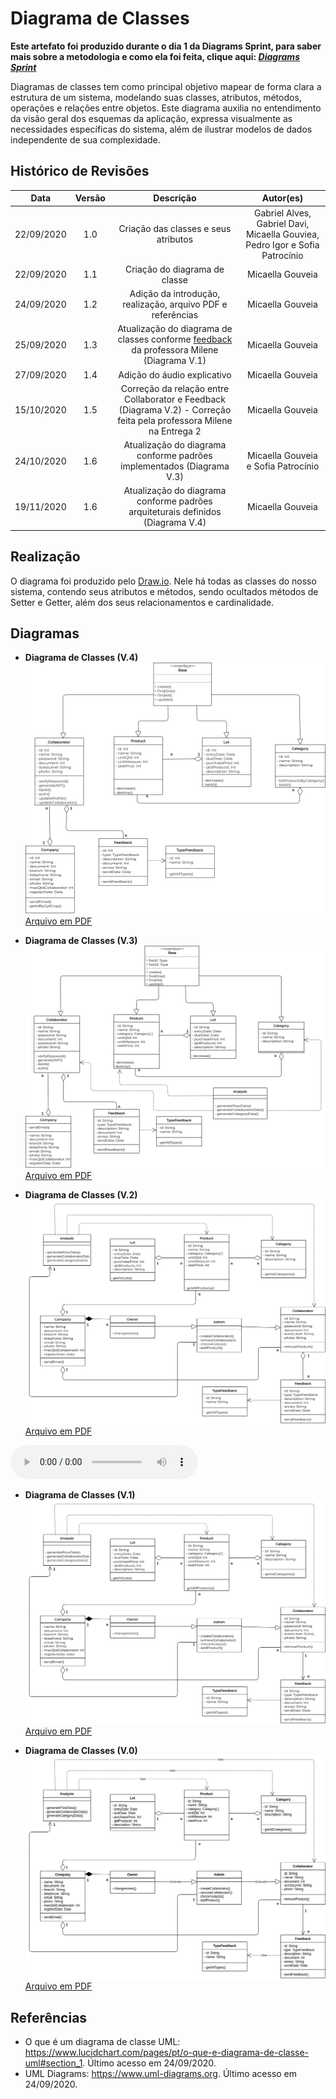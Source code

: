 # Diagrama de Classes
**Este artefato foi produzido durante o dia 1 da Diagrams Sprint, para saber mais sobre a metodologia e como ela foi feita, clique aqui: _[Diagrams Sprint](Modeling/Diagrams/Diagrams.md)_**

Diagramas de classes tem como principal objetivo mapear de forma clara a estrutura de um sistema, modelando suas classes, atributos, métodos, operações e relações entre objetos. Este diagrama auxilia no entendimento da visão geral dos esquemas da aplicação, expressa visualmente as necessidades específicas do sistema, além de ilustrar modelos de dados independente de sua complexidade.

## Histórico de Revisões
| Data | Versão | Descrição | Autor(es) |
|:----:|:------:|:---------:|:---------:|
| 22/09/2020 | 1.0 | Criação das classes e seus atributos | Gabriel Alves, Gabriel Davi, Micaella Gouviea, Pedro Igor e Sofia Patrocínio |
| 22/09/2020 | 1.1 | Criação do diagrama de classe | Micaella Gouveia |
| 24/09/2020 | 1.2 | Adição da introdução, realização, arquivo PDF e referências | Micaella Gouveia |
| 25/09/2020 | 1.3 | Atualização do diagrama de classes conforme [feedback](Modeling/verbo?id=feedback) da professora Milene (Diagrama V.1) | Micaella Gouveia |
| 27/09/2020 | 1.4 | Adição do áudio explicativo | Micaella Gouveia |
| 15/10/2020 | 1.5 | Correção da relação entre Collaborator e Feedback (Diagrama V.2) - Correção feita pela professora Milene na Entrega 2 | Micaella Gouveia |
| 24/10/2020 | 1.6 | Atualização do diagrama conforme padrões implementados (Diagrama V.3)| Micaella Gouveia e Sofia Patrocínio |
| 19/11/2020 | 1.6 | Atualização do diagrama conforme padrões arquiteturais definidos (Diagrama V.4)| Micaella Gouveia |

## Realização
O diagrama foi produzido pelo [Draw.io](https://app.diagrams.net/). Nele há todas as classes do nosso sistema, contendo seus atributos e métodos, sendo ocultados métodos de Setter e Getter, além dos seus relacionamentos e cardinalidade.

## Diagramas

* **Diagrama de Classes (V.4)**
![diagramaClasse](../../assets/diagramas/classe/DiagramaClassesV4.png)
<a href="https://unbarqdsw.github.io/2020.1_G12_Stock/assets/pdf/diagramas/classe/DiagramaClassesV4.pdf">Arquivo em PDF</a>

* **Diagrama de Classes (V.3)**
![diagramaClasse](../../assets/diagramas/classe/DiagramaClassesV3.png)
<a href="https://unbarqdsw.github.io/2020.1_G12_Stock/assets/pdf/diagramas/classe/DiagramaClassesV3.pdf">Arquivo em PDF</a>

* **Diagrama de Classes (V.2)**
![diagramaClasse](../../assets/diagramas/classe/DiagramaClassesV2.png)
<a href="https://unbarqdsw.github.io/2020.1_G12_Stock/assets/pdf/diagramas/classe/DiagramaClassesV2.pdf">Arquivo em PDF</a>
<audio controls>
  <source src="https://unbarqdsw.github.io/2020.1_G12_Stock/assets/audios/diagramas/DiagramaClasse.m4a" type="audio/mpeg">
</audio>

* **Diagrama de Classes (V.1)**
![diagramaClasse](../../assets/diagramas/classe/DiagramaClassesV1.png)
<a href="https://unbarqdsw.github.io/2020.1_G12_Stock/assets/pdf/diagramas/classe/DiagramaClassesV1.pdf">Arquivo em PDF</a>


* **Diagrama de Classes (V.0)**
![diagramaClasse](../../assets/diagramas/classe/DiagramaClassesV0.png)
<a href="https://unbarqdsw.github.io/2020.1_G12_Stock/assets/pdf/diagramas/classe/DiagramaClassesV0.pdf">Arquivo em PDF</a>

## Referências
* O que é um diagrama de classe UML: <https://www.lucidchart.com/pages/pt/o-que-e-diagrama-de-classe-uml#section_1>. Último acesso em 24/09/2020.
* UML Diagrams: <https://www.uml-diagrams.org>. Último acesso em 24/09/2020.
